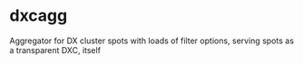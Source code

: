 # dxcagg
Aggregator for DX cluster spots with loads of filter options, serving spots as a transparent DXC, itself
